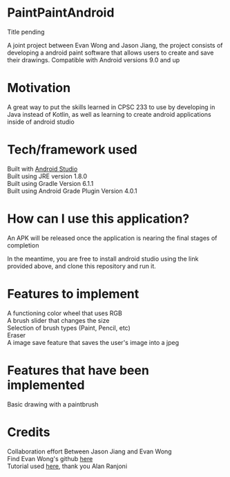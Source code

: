 # PaintPaintAndroid

Title pending

A joint project between Evan Wong and Jason Jiang, the project consists of developing a android paint software that allows users to create and save their drawings.
Compatible with Android versions 9.0 and up

# Motivation

A great way to put the skills learned in CPSC 233 to use by developing in Java instead of Kotlin, as well as learning to create android applications inside of android studio

# Tech/framework used

Built with [Android Studio](https://www.google.com)  
Built using JRE version 1.8.0  
Built using Gradle Version 6.1.1  
Built using Android Grade Plugin Version 4.0.1 

# How can I use this application?

An APK will be released once the application is nearing the final stages of completion  

In the meantime, you are free to install android studio using the link provided above, and clone this repository and run it. 

# Features to implement
A functioning color wheel that uses RGB  
A brush slider that changes the size  
Selection of brush types (Paint, Pencil, etc)  
Eraser  
A image save feature that saves the user's image into a jpeg  

# Features that have been implemented
Basic drawing with a paintbrush

# Credits
Collaboration effort Between Jason Jiang and Evan Wong  
Find Evan Wong's github [here](https://github.com/evannwong)  
Tutorial used [here](https://www.youtube.com/watch?v=r8zAQTa2rfE&t=489s), thank you Alan Ranjoni  
